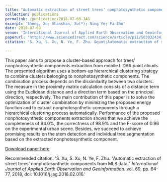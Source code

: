 ```yaml
---
title: "Automatic extraction of street trees’ nonphotosynthetic components from MLS data"
collection: publications
permalink: /publication/2018-07-69-JAG
excerpt: 'Sheng, Xu; Shanshan, Xu(*); Ning Ye; Fa Zhu'
date: 2018-07-69
venue: 'International Journal of Applied Earth Observation and Geoinformation'
paperurl: 'https://www.sciencedirect.com/science/article/pii/S0303243417303021'
citation: 'S. Xu, S. Xu, N. Ye, F. Zhu. &quot;Automatic extraction of street trees’ nonphotosynthetic components from MLS data.&quot; <i>International Journal of Applied Earth Observation and Geoinformation</i>. vol. 69, pp. 64-77, 2018, doi: 10.1016/j.jag.2018.02.016.'

---
```

This paper aims to propose a cluster-based approach for trees’ nonphotosynthetic components extraction from mobile LiDAR point clouds. The presented algorithm uses a bottom-up hierarchical clustering strategy to combine clusters belonging to nonphotosynthetic components. The combination process depends on the dissimilarity between two clusters. The measure in the proximity matrix calculation consists of a distance term using the Euclidean distance and a direction term based on the principal direction, respectively. The main contribution of this paper is to solve the optimization of cluster combination by minimizing the proposed energy function and to extract nonphotosynthetic components through a hierarchical clustering process automatically. Performance of the proposed nonphotosynthetic components extraction shows that we achieve the completeness of 94.0%, the correctness of 98.9% and the F-score of 0.96 on the experimental urban scene. Besides, we succeed to achieve promising results on the stem detection and individual tree segmentation based on the extracted nonphotosynthetic component.

[Download paper here](http://lostagex.github.io/files/2018-07-69-JAG.pdf)

Recommended citation: 'S. Xu, S. Xu, N. Ye, F. Zhu. &quot;Automatic extraction of street trees’ nonphotosynthetic components from MLS data.&quot; <i>International Journal of Applied Earth Observation and Geoinformation</i>. vol. 69, pp. 64-77, 2018, doi: 10.1016/j.jag.2018.02.016.'





